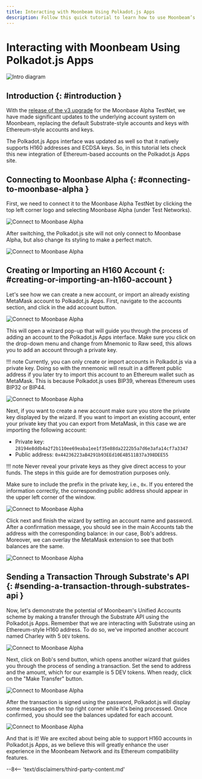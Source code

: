 ```yaml
---
title: Interacting with Moonbeam Using Polkadot.js Apps
description: Follow this quick tutorial to learn how to use Moonbeam’s Ethereum-standard H160 addresses with Substrate-based apps like Polkadot.js.
---
```


# Interacting with Moonbeam Using Polkadot.js Apps

![Intro diagram](/images/tokens/connect/polkadotjs/polkadotjs-banner.png)

## Introduction {: #introduction } 

With the [release of the v3 upgrade](https://www.purestake.com/news/moonbeam-network-upgrades-account-structure-to-match-ethereum/) for the Moonbase Alpha TestNet, we have made significant updates to the underlying account system on Moonbeam, replacing the default Substrate-style accounts and keys with Ethereum-style accounts and keys.

The Polkadot.js Apps interface was updated as well so that it natively supports H160 addresses and ECDSA keys. So, in this tutorial lets check this new integration of Ethereum-based accounts on the Polkadot.js Apps site.

## Connecting to Moonbase Alpha {: #connecting-to-moonbase-alpha } 

First, we need to connect it to the Moonbase Alpha TestNet by clicking the top left corner logo and selecting Moonbase Alpha (under Test Networks).

![Connect to Moonbase Alpha](/images/tokens/connect/polkadotjs/polkadotjs-app-1.png)

After switching, the Polkadot.js site will not only connect to Moonbase Alpha, but also change its styling to make a perfect match.

![Connect to Moonbase Alpha](/images/tokens/connect/polkadotjs/polkadotjs-app-2.png)

## Creating or Importing an H160 Account {: #creating-or-importing-an-h160-account } 

Let's see how we can create a new account, or import an already existing MetaMask account to Polkadot.js Apps. First, navigate to the accounts section, and click in the add account button.

![Connect to Moonbase Alpha](/images/tokens/connect/polkadotjs/polkadotjs-app-3.png)

This will open a wizard pop-up that will guide you through the process of adding an account to the Polkadot.js Apps interface. Make sure you click on the drop-down menu and change from Mnemonic to Raw seed, this allows you to add an account through a private key.

!!! note
    Currently, you can only create or import accounts in Polkadot.js via a private key. Doing so with the mnemonic will result in a different public address if you later try to import this account to an Ethereum wallet such as MetaMask. This is because Polkadot.js uses BIP39, whereas Ethereum uses BIP32 or BIP44.

![Connect to Moonbase Alpha](/images/tokens/connect/polkadotjs/polkadotjs-app-4.png)

Next, if you want to create a new account make sure you store the private key displayed by the wizard. If you want to import an existing account, enter your private key that you can export from MetaMask, in this case we are importing the following account:

- Private key: `28194e8ddb4a2f2b110ee69eaba1ee1f35e88da2222b5a7d6e3afa14cf7a3347`
- Public address: `0x44236223aB4291b93EEd10E4B511B37a398DEE55` 

!!! note
    Never reveal your private keys as they give direct access to your funds. The steps in this guide are for demostration purposes only. 
    
Make sure to include the prefix in the private key, i.e., `0x`. If you entered the information correctly, the corresponding public address should appear in the upper left corner of the window.

![Connect to Moonbase Alpha](/images/tokens/connect/polkadotjs/polkadotjs-app-5.png)

Click next and finish the wizard by setting an account name and password. After a confirmation message, you should see in the main Accounts tab the address with the corresponding balance: in our case, Bob's address. Moreover, we can overlay the MetaMask extension to see that both balances are the same.

![Connect to Moonbase Alpha](/images/tokens/connect/polkadotjs/polkadotjs-app-6.png)

## Sending a Transaction Through Substrate's API {: #sending-a-transaction-through-substrates-api } 

Now, let's demonstrate the potential of Moonbeam's Unified Accounts scheme by making a transfer through the Substrate API using the Polkadot.js Apps. Remember that we are interacting with Substrate using an Ethereum-style H160 address. To do so, we've imported another account named Charley with 5 `DEV` tokens.

![Connect to Moonbase Alpha](/images/tokens/connect/polkadotjs/polkadotjs-app-7.png)

Next, click on Bob's send button, which opens another wizard that guides you through the process of sending a transaction. Set the send to address and the amount, which for our example is 5 DEV tokens. When ready, click on the "Make Transfer" button.

![Connect to Moonbase Alpha](/images/tokens/connect/polkadotjs/polkadotjs-app-8.png)

After the transaction is signed using the password, Polkadot.js will display some messages on the top right corner while it's being processed. Once confirmed, you should see the balances updated for each account.

![Connect to Moonbase Alpha](/images/tokens/connect/polkadotjs/polkadotjs-app-9.png)

And that is it! We are excited about being able to support H160 accounts in Polkadot.js Apps, as we believe this will greatly enhance the user experience in the Moonbeam Network and its Ethereum compatibility features.

--8<-- 'text/disclaimers/third-party-content.md'